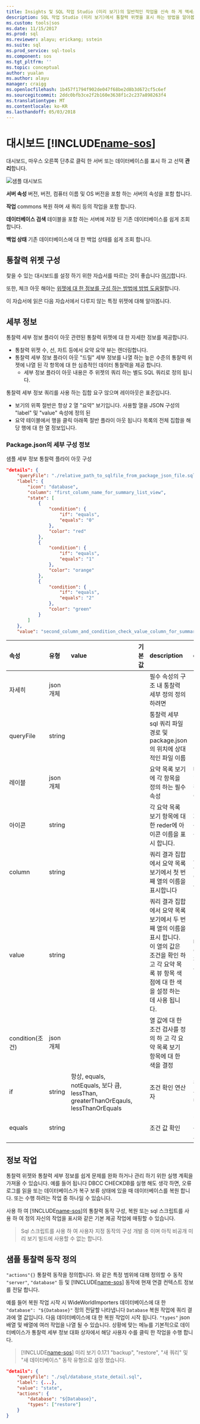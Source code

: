 ```yaml
---
title: Insights 및 SQL 작업 Studio (미리 보기)의 일반적인 작업을 신속 하 게 액세스할 | Microsoft Docs
description: SQL 작업 Studio (미리 보기)에서 통찰력 위젯을 표시 하는 방법을 알아봅니다.
ms.custom: tools|sos
ms.date: 11/15/2017
ms.prod: sql
ms.reviewer: alayu; erickang; sstein
ms.suite: sql
ms.prod_service: sql-tools
ms.component: sos
ms.tgt_pltfrm: ''
ms.topic: conceptual
author: yualan
ms.author: alayu
manager: craigg
ms.openlocfilehash: 1b457f1794f902de047f68be2d8b3d672cf5c6ef
ms.sourcegitcommit: 2ddc0bfb3ce2f2b160e3638f1c2c237a898263f4
ms.translationtype: MT
ms.contentlocale: ko-KR
ms.lasthandoff: 05/03/2018
---
```

# <a name="dashboards-in-includename-sosincludesname-sos-shortmd"></a>대시보드 [!INCLUDE[name-sos](../includes/name-sos-short.md)]

대시보드, 마우스 오른쪽 단추로 클릭 한 서버 또는 데이터베이스를 표시 하 고 선택 **관리**합니다.

![샘플 대시보드](media/dashboards/sample-dashboard.png)

**서버 속성** 버전, 버전, 컴퓨터 이름 및 OS 버전을 포함 하는 서버의 속성을 포함 합니다.

**작업** commons 복원 하며 새 쿼리 등의 작업을 포함 합니다.

**데이터베이스 검색** 테이블을 포함 하는 서버에 저장 된 기존 데이터베이스를 쉽게 조회 합니다.

**백업 상태** 기존 데이터베이스에 대 한 백업 상태를 쉽게 조회 합니다.

## <a name="configuring-insight-widgets"></a>통찰력 위젯 구성
찾을 수 있는 대시보드를 설정 하기 위한 자습서를 따르는 것이 좋습니다 [여기](tutorial-build-custom-insight-sql-server.md)합니다.

또한, 체크 아웃 해야는 [위젯에 대 한 정보를 구성 하는 방법에 방법 도움말]()합니다.

이 자습서에 읽은 다음 자습서에서 다루지 않는 특정 위젯에 대해 알아봅니다.

## <a name="insight-detail"></a>세부 정보
통찰력 세부 정보 플라이 아웃 관련된 통찰력 위젯에 대 한 자세한 정보를 제공합니다. 
- 통찰력 위젯 수, 선, 차트 등에서 요약 요약 뷰는 렌더링합니다. 
- 통찰력 세부 정보 플라이 아웃 "드릴" 세부 정보를 나열 하는 높은 수준의 통찰력 위젯에 나열 된 각 항목에 대 한 심층적인 데이터 통찰력을 제공 합니다. 
  - 세부 정보 플라이 아웃 내용은 주 위젯의 쿼리 하는 별도 SQL 쿼리로 정의 됩니다. 

통찰력 세부 정보 쿼리를 사용 하는 집합 요구 않으며 레이아웃은 표준입니다.
- 보기의 위쪽 절반은 항상 2 열 "요약" 보기입니다. 사용할 열을 JSON 구성의 "label" 및 "value" 속성에 정의 된
- 요약 테이블에서 행을 클릭 아래쪽 절반 플라이 아웃 됩니다 목록의 전체 집합을 해당 행에 대 한 열 정보입니다.

### <a name="insight-detail-configuration-in-packagejson"></a>Package.json의 세부 구성 정보

샘플 세부 정보 통찰력 플라이 아웃 구성
```json
"details": {
    "queryFile": "./relative_path_to_sqlfile_from_package_json_file.sql",
    "label": {
        "icon": "database",
        "column": "first_column_name_for_summary_list_view",
        "state": [
            {
                "condition": {
                    "if": "equals",
                    "equals": "0"
                },
                "color": "red"
            },
            {
                "condition": {
                    "if": "equals",
                    "equals": "1"
                },
                "color": "orange"
            },
            {
                "condition": {
                    "if": "equals",
                    "equals": "2"
                },
                "color": "green"
            }
        ]
    },
    "value": "second_column_and_condition_check_value_column_for_summary_list_view",
```
|속성|유형|value|기본값|description|comment|
|:---|:---|:---|:---|:---|:---|
|자세히|json 개체|||필수 속성의 구조 내 통찰력 세부 정의 정의 하려면||
|queryFile|string|||통찰력 세부 sql 쿼리 파일 경로 및 package.json의 위치에 상대적인 파일 이름||
|레이블|json 개체|||요약 목록 보기에 각 항목을 정의 하는 필수 속성|나중에 'summaryList'와 같은 변경 하려면이 속성의 이름|
|아이콘|string|||각 요약 목록 보기 항목에 대 한 reder에 아이콘 이름을 표시 합니다.|지원 되는 아이콘 목록 (tbd) 문서화 됩니다.|
|column|string|||쿼리 결과 집합에서 요약 목록 보기에서 첫 번째 열의 이름을 표시합니다|보다 알기 쉬운 이름으로이 속성의 이름을 변경할 수는 나중에|
|value|string|||쿼리 결과 집합에서 요약 목록 보기에서 두 번째 열의 이름을 표시 합니다. 이 열의 값은 조건을 확인 하 고 각 요약 목록 뷰 항목 색 점에 대 한 색을 설정 하는 데 사용 됩니다.|나중에이 속성의 이름을 보다 직관적인 값으로 변경 됩니다.|
|condition(조건)|json 개체|||열 값에 대 한 조건 검사를 정의 하 고 각 요약 목록 보기 항목에 대 한 색을 결정||
|if|string|항상, equals, notEquals, 보다 큼, lessThan, greaterThanOrEqauls, lessThanOrEquals||조건 확인 연산자|같음 연산자는 속성 이름을 나중에 변경 됩니다.|
|equals|string|||조건 값 확인|'value' 하도록이 속성 이름이 변경 되는 나중에|

## <a name="insight-actions"></a>정보 작업
통찰력 위젯와 통찰력 세부 정보를 쉽게 문제를 완화 하거나 관리 하기 위한 실행 계획을 가져올 수 있습니다. 예를 들어 됩니다 DBCC CHECKDB를 실행 해도 생각 하면, 오류 로그를 읽을 또는 데이터베이스가 복구 보류 상태에 있을 때 데이터베이스를 복원 합니다. 또는 수행 하려는 작업 중 하나일 수 있습니다.

사용 하 여 [!INCLUDE[name-sos](../includes/name-sos-short.md)]의 통찰력 동작 구성, 복원 또는 sql 스크립트를 사용 하 여 정의 자신의 작업을 표시와 같은 기본 제공 작업에 매핑할 수 있습니다.

> Sql 스크립트를 사용 하 여 사용자 지정 동작의 구성 개발 중 이며 아직 비공개 미리 보기 빌드에 사용할 수 없는 합니다.

## <a name="sample-insight-action-definition"></a>샘플 통찰력 동작 정의

```"actions"{}``` 통찰력 동작을 정의합니다. 와 같은 특정 범위에 대해 정의할 수 동작 ```"server"```, ```"database"``` 등 및 [!INCLUDE[name-sos](../includes/name-sos-short.md)] 동작에 현재 연결 컨텍스트 정보를 전달 합니다. 

예를 들어 복원 작업 시작 시 WideWorldImporters 데이터베이스에 대 한 ```"database": "${Database}"``` 정의 전달할 나타냅니다 ```Database``` 복원 작업에 쿼리 결과에 열 값입니다. 다음 데이터베이스에 대 한 복원 작업이 시작 됩니다. ```"types"``` json 배열 및 배열에 여러 작업을 나열 될 수 있습니다. 상황에 맞는 메뉴를 기본적으로 데이터베이스가 통찰력 세부 정보 대화 상자에서 해당 사용자 수를 클릭 한 작업을 수행 합니다. 

> [!INCLUDE[name-sos](../includes/name-sos-short.md)] 미리 보기 0.17.1 "backup", "restore", "새 쿼리" 및 "새 데이터베이스" 동작 유형으로 설정 했습니다.

```json
"details": {
    "queryFile": "./sql/database_state_detail.sql",
    "label": {...},
    "value": "state",
    "actions": {
        "database": "${Database}",
        "types": ["restore"]
    }
}
```
